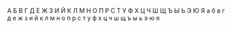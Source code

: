 
А Б В Г Д Е Ж З И Й К Л М Н О П Р С Т У Ф Х Ц Ч Ш Щ Ъ Ы Ь Э Ю Я
а б в г д е ж з и й к л м н о п р с т у ф х ц ч ш щ ъ ы ь э ю я
